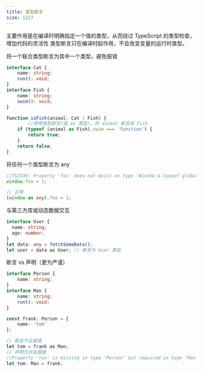 ```yaml
---
title: 类型断言
size: 1327
---
```

主要作用是在编译时明确指定一个值的类型，从而绕过 TypeScript 的类型检查，增加代码的灵活性
类型断言只在编译时起作用，不会改变变量的运行时类型。

将一个联合类型断言为其中一个类型，避免报错
```typescript
interface Cat {
    name: string;
    run(): void;
}
interface Fish {
    name: string;
    swim(): void;
}

function isFish(animal: Cat | Fish) {
		//使用类型断言(值 as 类型)，将 animal 断言成 Fish
    if (typeof (animal as Fish).swim === 'function') {
        return true;
    }
    return false;
}
```

将任何一个类型断言为 any
```typescript
//TS2339: Property 'foo' does not exist on type 'Window & typeof globalThis'.
window.foo = 1;

// 正常
(window as any).foo = 1;
```

与第三方库或动态数据交互
```ts
interface User {
  name: string;
  age: number;
}
let data: any = fetchSomeData();
let user = data as User; // 断言为 User 类型
```

断言 vs 声明（更为严谨）
```typescript
interface Person {
    name: string;
}
interface Man {
    name: string;
    run(): void;
}

const frank: Person = {
    name: 'tom'
};

// 断言不会报错
let tom = frank as Man;
// 声明方式会报错
//Property 'run' is missing in type 'Person' but required in type 'Man'.
let tom: Man = frank;
```

